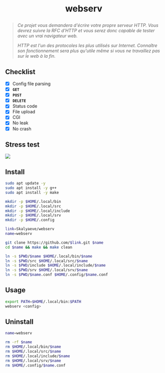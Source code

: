 # <p align="center">webserv</p>
> *Ce projet vous demandera d'écrire votre propre serveur HTTP. Vous devrez suivre la RFC d'HTTP et vous serez donc capable de tester avec un vrai navigateur web.*
>
> *HTTP est l'un des protocoles les plus utilisés sur Internet. Connaître son fonctionnement sera plus qu'utile même si vous ne travaillez pas sur le web à la fin.*

## Checklist
- [x] Config file parsing
- [x] **`GET`**
- [x] **`POST`**
- [x] **`DELETE`**
- [x] Status code
- [x] File upload
- [x] CGI
- [x] No leak
- [x] No crash

## Stress test
![](https://github.com/Skalyaeve/images-1/blob/main/screenshot/webserv.png)

## Install
```bash
sudo apt update -y
sudo apt install -y g++
sudo apt install -y make
```
```bash
mkdir -p $HOME/.local/bin
mkdir -p $HOME/.local/src
mkdir -p $HOME/.local/include
mkdir -p $HOME/.local/srv
mkdir -p $HOME/.config
```
```bash
link=Skalyaeve/webserv
name=webserv

git clone https://github.com/$link.git $name
cd $name && make && make clean

ln -s $PWD/$name $HOME/.local/bin/$name
ln -s $PWD/src $HOME/.local/src/$name
ln -s $PWD/include $HOME/.local/include/$name
ln -s $PWD/srv $HOME/.local/srv/$name
ln -s $PWD/$name.conf $HOME/.config/$name.conf
```

## Usage
```bash
export PATH=$HOME/.local/bin:$PATH
webserv <config>
```

## Uninstall
```bash
name=webserv

rm -rf $name
rm $HOME/.local/bin/$name
rm $HOME/.local/src/$name
rm $HOME/.local/include/$name
rm $HOME/.local/srv/$name
rm $HOME/.config/$name.conf
```

